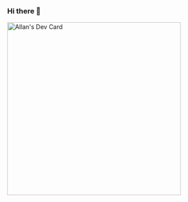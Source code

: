 ### Hi there 👋

<a href="https://app.daily.dev/Allan34"><img src="https://api.daily.dev/devcards/be8a754ddd774c5bab42b6b3e0adb31c.png?r=ac6" width="400" alt="Allan's Dev Card"/></a>
